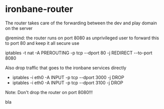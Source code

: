 ironbane-router
===============
The router takes care of the forwarding between the dev and play domain on the server

@remind: the router runs on port 8080 as unprivileged user
to forward this to port 80 and keep it all secure use

iptables -t nat -A PREROUTING -p tcp --dport 80 -j REDIRECT --to-port 8080

Also drop traffic that goes to the ironbane services directly

* iptables -i eth0 -A INPUT -p tcp --dport 3000 -j DROP
* iptables -i eth0 -A INPUT -p tcp --dport 3100 -j DROP


Note: Don't drop the router on port 8080!!!


bla
